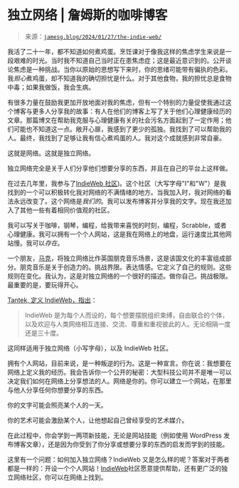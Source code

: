 <!--yml

分类：未分类

日期：2024-05-27 15:13:29

-->

# 独立网络 | 詹姆斯的咖啡博客

> 来源：[`jamesg.blog/2024/01/27/the-indie-web/`](https://jamesg.blog/2024/01/27/the-indie-web/)

我活了二十一年，都不知道如何煮鸡蛋。烹饪课对于像我这样的焦虑学生来说是一段艰难的时光。当时我不知道自己当时正在患焦虑症；这是最近意识到的。公开谈论焦虑是一种挑战。当你以原始的思想写下来时，你的思绪可能带有偏执的色彩。我*担心*煮鸡蛋，却不知道我的确切担忧是什么。对于其他食物，我的担忧总是食物中毒；如果我做饭，我会生病。

有很多力量在鼓励我更加开放地面对我的焦虑，但有一个特别的力量促使我通过这个博客与更多人分享我的故事：有人在他们的博客上写了关于他们心理健康经历的文章。那篇博文在帮助我克服与心理健康有关的社会污名方面起到了一定作用；他们可能也不知道这一点。敞开心扉，我感到了更少的孤独。我找到了可以帮助我的人。最终，我找到了足够让我有信心煮鸡蛋的人。我对这个成就感到非常自豪。

这就是网络。这就是独立网络。

独立网络完全是关于人们分享他们想要分享的东西，并且在自己的平台上这样做。

在过去几年里，我参与了[IndieWeb 社区](https://indieweb.org/discuss))。这个社区（大写字母"I"和"W"）是我找到的一个可以积极转化我对网络的不满情绪的地方。当我加入时，我对网络的看法永远改变了。这个网络是*我们的*。我可以发布博客并分享我的文字。现在我还加入了其他一些有着相同价值观的社区。

我可以写关于咖啡，钢琴，编程，给我带来喜悦的时刻，编程，Scrabble，或者心理健康。我可以拥有一个个人网站，这是我在网络上的地盘，运行速度比其他网站慢。我可以*存在*。

一个朋友，[马克](https://marksuth.dev)，将独立网络比作英国朋克音乐场景，这是该国文化的丰富组成部分。朋克音乐是关于创造力的。挑战界限。表达情感。它定义了自己的规则。这些规则在变化。我认为，这是对独立网络的一个很好的描述。做你自己。挑战极限。最重要的是，要玩得开心。

[Tantek, 定义 IndieWeb，指出](https://tantek.com/2024/026/t3/indieweb-for-everyone-internet-of-people)：

> IndieWeb 是为每个人而设的，每个想要摆脱组织束缚，自由联合的个体，以及欢迎与人类网络相互连接、交流、尊重和重视彼此的人。无论相隔一度还是三十度。

这同样适用于独立网络（小写字母），以及 IndieWeb 社区。

拥有个人网站，目前来说，是一种叛逆的行为。这是一种宣言。你在说：我想要在网络上定义我的经历。我会告诉你一个公开的秘密：大型科技公司并不是唯一可以决定我们如何在网络上分享想法的人。网络是你的。你可以建立一个网站，在那里与他人分享任何你想要分享的东西。

你的文字可能会照亮某个人的一天。

你的艺术可能会激励某个人，让他想起自己曾经享受的艺术媒介。

在此过程中，你会学到一两项新技能，无论是网站技能（例如使用 WordPress 发布博客文章），还是因为你受到了你分享或想要分享的东西的启发而学到的技能。

这里有一个问题：如何加入独立网络？IndieWeb 又是怎么样的呢？答案对于两者都是一样的：开设一个个人网站！[IndieWeb](https://indieweb.org/discuss)社区愿意提供帮助，还有更广泛的独立网络社区，你可以在网络上找到。
